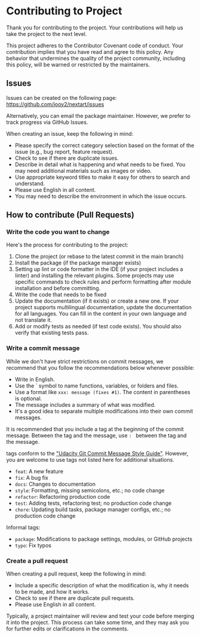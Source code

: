# Contributing to Project

Thank you for contributing to the project. Your contributions will help us take the project to the next level.

This project adheres to the Contributor Covenant code of conduct. Your contribution implies that you have read and agree to this policy. Any behavior that undermines the quality of the project community, including this policy, will be warned or restricted by the maintainers.

## Issues

Issues can be created on the following page: https://github.com/jooy2/nextart/issues

Alternatively, you can email the package maintainer. However, we prefer to track progress via GitHub Issues.

When creating an issue, keep the following in mind:

- Please specify the correct category selection based on the format of the issue (e.g., bug report, feature request).
- Check to see if there are duplicate issues.
- Describe in detail what is happening and what needs to be fixed. You may need additional materials such as images or video.
- Use appropriate keyword titles to make it easy for others to search and understand.
- Please use English in all content.
- You may need to describe the environment in which the issue occurs.

## How to contribute (Pull Requests)

### Write the code you want to change

Here's the process for contributing to the project:

1. Clone the project (or rebase to the latest commit in the main branch)
2. Install the package (if the package manager exists)
3. Setting up lint or code formatter in the IDE (if your project includes a linter) and installing the relevant plugins. Some projects may use specific commands to check rules and perform formatting after module installation and before committing.
4. Write the code that needs to be fixed
5. Update the documentation (if it exists) or create a new one. If your project supports multilingual documentation, update the documentation for all languages. You can fill in the content in your own language and not translate it.
6. Add or modify tests as needed (if test code exists). You should also verify that existing tests pass.

### Write a commit message

While we don't have strict restrictions on commit messages, we recommend that you follow the recommendations below whenever possible:

- Write in English.
- Use the ` symbol to name functions, variables, or folders and files.
- Use a format like `xxx: message (fixes #1)`. The content in parentheses is optional.
- The message includes a summary of what was modified.
- It's a good idea to separate multiple modifications into their own commit messages.

It is recommended that you include a tag at the beginning of the commit message. Between the tag and the message, use `: ` between the tag and the message.

tags conform to the ["Udacity Git Commit Message Style Guide"](https://udacity.github.io/git-styleguide). However, you are welcome to use tags not listed here for additional situations.

- `feat`: A new feature
- `fix`: A bug fix
- `docs`: Changes to documentation
- `style`: Formatting, missing semicolons, etc.; no code change
- `refactor`: Refactoring production code
- `test`: Adding tests, refactoring test; no production code change
- `chore`: Updating build tasks, package manager configs, etc.; no production code change

Informal tags:

- `package`: Modifications to package settings, modules, or GitHub projects
- `typo`: Fix typos

### Create a pull request

When creating a pull request, keep the following in mind:

- Include a specific description of what the modification is, why it needs to be made, and how it works.
- Check to see if there are duplicate pull requests.
- Please use English in all content.

Typically, a project maintainer will review and test your code before merging it into the project. This process can take some time, and they may ask you for further edits or clarifications in the comments.
